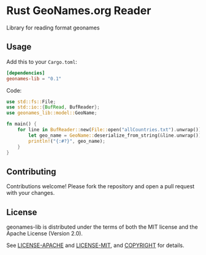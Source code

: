 # Rust GeoNames.org Reader #

Library for reading format geonames

## Usage ##

Add this to your `Cargo.toml`:

```toml
[dependencies]
geonames-lib = "0.1"
```
Code:

```rust
use std::fs::File;
use std::io::{BufRead, BufReader};
use geonames_lib::model::GeoName;

fn main() {
    for line in BufReader::new(File::open("allCountries.txt").unwrap()).lines() {
        let geo_name = GeoName::deserialize_from_string(&line.unwrap()).unwrap();
        println!("{:#?}", geo_name);
    }
}
```

## Contributing ##

Contributions welcome! Please fork the repository and open a pull request
with your changes.

## License ##

geonames-lib is distributed under the terms of both the MIT license and the
Apache License (Version 2.0).

See [LICENSE-APACHE](LICENSE-APACHE) and [LICENSE-MIT](LICENSE-MIT), and
[COPYRIGHT](COPYRIGHT) for details.


